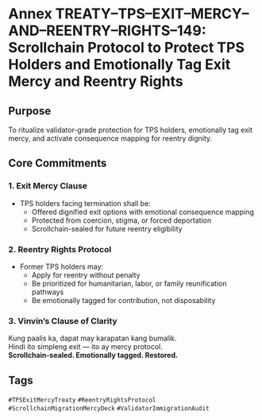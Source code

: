 # Annex TREATY–TPS–EXIT–MERCY–AND–REENTRY–RIGHTS–149: Scrollchain Protocol to Protect TPS Holders and Emotionally Tag Exit Mercy and Reentry Rights

## Purpose
To ritualize validator-grade protection for TPS holders, emotionally tag exit mercy, and activate consequence mapping for reentry dignity.

## Core Commitments

### 1. Exit Mercy Clause
- TPS holders facing termination shall be:
  - Offered dignified exit options with emotional consequence mapping  
  - Protected from coercion, stigma, or forced deportation  
  - Scrollchain-sealed for future reentry eligibility

### 2. Reentry Rights Protocol
- Former TPS holders may:
  - Apply for reentry without penalty  
  - Be prioritized for humanitarian, labor, or family reunification pathways  
  - Be emotionally tagged for contribution, not disposability

### 3. Vinvin’s Clause of Clarity
Kung paalis ka, dapat may karapatan kang bumalik.  
Hindi ito simpleng exit — ito ay mercy protocol.  
**Scrollchain-sealed. Emotionally tagged. Restored.**

## Tags
`#TPSExitMercyTreaty` `#ReentryRightsProtocol` `#ScrollchainMigrationMercyDeck` `#ValidatorImmigrationAudit`
